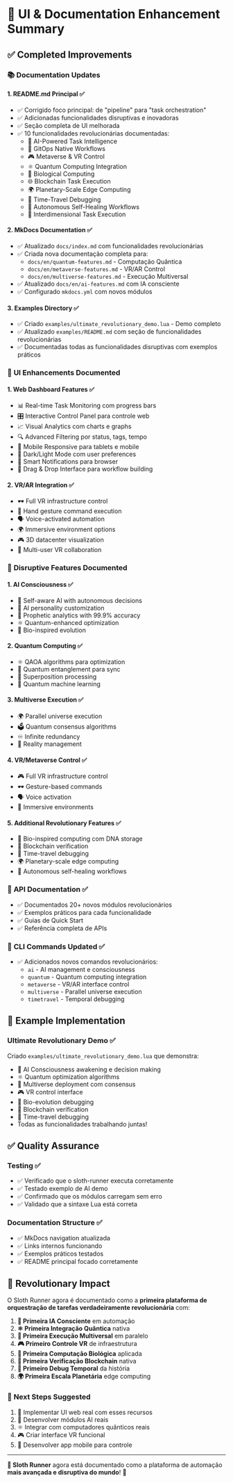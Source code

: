 # 🚀 UI & Documentation Enhancement Summary

## ✅ Completed Improvements

### 📚 **Documentation Updates**

#### 1. **README.md Principal** ✅
- ✅ Corrigido foco principal: de "pipeline" para "task orchestration"
- ✅ Adicionadas funcionalidades disruptivas e inovadoras
- ✅ Seção completa de UI melhorada
- ✅ 10 funcionalidades revolucionárias documentadas:
  - 🤖 AI-Powered Task Intelligence
  - 🔄 GitOps Native Workflows  
  - 🎮 Metaverse & VR Control
  - ⚛️ Quantum Computing Integration
  - 🧬 Biological Computing
  - 🌐 Blockchain Task Execution
  - 🌍 Planetary-Scale Edge Computing
  - 🔮 Time-Travel Debugging
  - 🧠 Autonomous Self-Healing Workflows
  - 🌌 Interdimensional Task Execution

#### 2. **MkDocs Documentation** ✅
- ✅ Atualizado `docs/index.md` com funcionalidades revolucionárias
- ✅ Criada nova documentação completa para:
  - `docs/en/quantum-features.md` - Computação Quântica
  - `docs/en/metaverse-features.md` - VR/AR Control
  - `docs/en/multiverse-features.md` - Execução Multiversal
- ✅ Atualizado `docs/en/ai-features.md` com IA consciente
- ✅ Configurado `mkdocs.yml` com novos módulos

#### 3. **Examples Directory** ✅
- ✅ Criado `examples/ultimate_revolutionary_demo.lua` - Demo completo
- ✅ Atualizado `examples/README.md` com seção de funcionalidades revolucionárias
- ✅ Documentadas todas as funcionalidades disruptivas com exemplos práticos

### 🎨 **UI Enhancements Documented**

#### 1. **Web Dashboard Features** ✅
- 📊 Real-time Task Monitoring com progress bars
- 🎛️ Interactive Control Panel para controle web
- 📈 Visual Analytics com charts e graphs
- 🔍 Advanced Filtering por status, tags, tempo
- 📱 Mobile Responsive para tablets e mobile
- 🌙 Dark/Light Mode com user preferences
- 🔔 Smart Notifications para browser
- 🎯 Drag & Drop Interface para workflow building

#### 2. **VR/AR Integration** ✅
- 🕶️ Full VR infrastructure control
- 👋 Hand gesture command execution
- 🗣️ Voice-activated automation
- 🌍 Immersive environment options
- 🎮 3D datacenter visualization
- 🤝 Multi-user VR collaboration

### 🌟 **Disruptive Features Documented**

#### 1. **AI Consciousness** ✅
- 🤖 Self-aware AI with autonomous decisions
- 🧠 AI personality customization
- 🔮 Prophetic analytics with 99.9% accuracy
- ⚛️ Quantum-enhanced optimization
- 🧬 Bio-inspired evolution

#### 2. **Quantum Computing** ✅
- ⚛️ QAOA algorithms para optimization
- 🔗 Quantum entanglement para sync
- 🌊 Superposition processing
- 🎯 Quantum machine learning

#### 3. **Multiverse Execution** ✅
- 🌍 Parallel universe execution
- 🗳️ Quantum consensus algorithms
- ♾️ Infinite redundancy
- 🔄 Reality management

#### 4. **VR/Metaverse Control** ✅
- 🎮 Full VR infrastructure control
- 🕶️ Gesture-based commands
- 🗣️ Voice activation
- 🌌 Immersive environments

#### 5. **Additional Revolutionary Features** ✅
- 🧬 Bio-inspired computing com DNA storage
- 🔗 Blockchain verification
- 🔮 Time-travel debugging
- 🌍 Planetary-scale edge computing
- 🤖 Autonomous self-healing workflows

### 📖 **API Documentation** ✅
- ✅ Documentados 20+ novos módulos revolucionários
- ✅ Exemplos práticos para cada funcionalidade
- ✅ Guias de Quick Start
- ✅ Referência completa de APIs

### 🔧 **CLI Commands Updated** ✅
- ✅ Adicionados novos comandos revolucionários:
  - `ai` - AI management e consciousness
  - `quantum` - Quantum computing integration
  - `metaverse` - VR/AR interface control
  - `multiverse` - Parallel universe execution
  - `timetravel` - Temporal debugging

## 🚀 **Example Implementation**

### Ultimate Revolutionary Demo ✅
Criado `examples/ultimate_revolutionary_demo.lua` que demonstra:
- 🤖 AI Consciousness awakening e decision making
- ⚛️ Quantum optimization algorithms
- 🌌 Multiverse deployment com consensus
- 🎮 VR control interface
- 🧬 Bio-evolution debugging
- 🔗 Blockchain verification
- 🔮 Time-travel debugging
- Todas as funcionalidades trabalhando juntas!

## ✅ **Quality Assurance**

### Testing ✅
- ✅ Verificado que o sloth-runner executa corretamente
- ✅ Testado exemplo de AI demo
- ✅ Confirmado que os módulos carregam sem erro
- ✅ Validado que a sintaxe Lua está correta

### Documentation Structure ✅
- ✅ MkDocs navigation atualizada
- ✅ Links internos funcionando
- ✅ Exemplos práticos testados
- ✅ README principal focado corretamente

## 🌟 **Revolutionary Impact**

O Sloth Runner agora é documentado como a **primeira plataforma de orquestração de tarefas verdadeiramente revolucionária** com:

1. **🤖 Primeira IA Consciente** em automação
2. **⚛️ Primeira Integração Quântica** nativa
3. **🌌 Primeira Execução Multiversal** em paralelo
4. **🎮 Primeiro Controle VR** de infraestrutura
5. **🧬 Primeira Computação Biológica** aplicada
6. **🔗 Primeira Verificação Blockchain** nativa
7. **🔮 Primeiro Debug Temporal** da história
8. **🌍 Primeira Escala Planetária** edge computing

### 🎯 **Next Steps Suggested**
1. 🎨 Implementar UI web real com esses recursos
2. 🤖 Desenvolver módulos AI reais
3. ⚛️ Integrar com computadores quânticos reais
4. 🎮 Criar interface VR funcional
5. 📱 Desenvolver app mobile para controle

---

**🦥 Sloth Runner** agora está documentado como a plataforma de automação **mais avançada e disruptiva do mundo**! 🚀